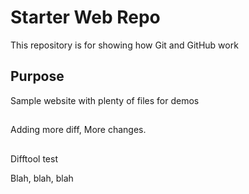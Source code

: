 # Starter Web Repo

This repository is for showing how Git and GitHub work

## Purpose

Sample website with plenty of files for demos

##

Adding more diff, More changes.

##

Difftool test

Blah, blah, blah